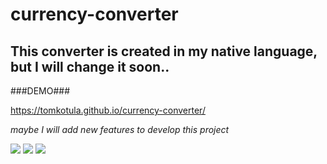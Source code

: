 # currency-converter
## This converter is created in my native language, but I will change it soon..

###DEMO###

https://tomkotula.github.io/currency-converter/

*maybe I will add new features to develop this project*

![](https://user-images.githubusercontent.com/74038190/212257454-16e3712e-945a-4ca2-b238-408ad0bf87e6.gif)
![](https://user-images.githubusercontent.com/74038190/238200428-67f477ed-6624-42da-99f0-1a7b1a16eecb.gif)
![](https://user-images.githubusercontent.com/74038190/238200426-29fd6286-4e7b-4d6c-818f-c4765d5e39a9.gif)

